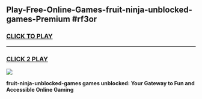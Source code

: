 
## Play-Free-Online-Games-fruit-ninja-unblocked-games-Premium #rf3or
<h3>
<a href="https://premium.freeplayer.one?title=fruit-ninja-unblocked-games&ref=8M">CLICK TO PLAY</a></h3>
<hr>

<h3>
<a href="https://premium.freeplayer.one?title=fruit-ninja-unblocked-games&ref=8M">CLICK 2 PLAY</a>
  
</h3>

<a href="https://premium.freeplayer.one?title=fruit-ninja-unblocked-games&ref=8M"><img src="https://clearcache.store/games.png"></a>


**fruit-ninja-unblocked-games games unblocked: Your Gateway to Fun and Accessible Online Gaming**
